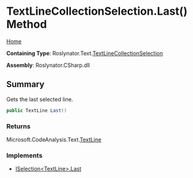 <a name="_top"></a>

# TextLineCollectionSelection\.Last\(\) Method

[Home](../../../../README.md#_top)

**Containing Type**: Roslynator\.Text\.[TextLineCollectionSelection](../README.md#_top)

**Assembly**: Roslynator\.CSharp\.dll

## Summary

Gets the last selected line\.

```csharp
public TextLine Last()
```

### Returns

Microsoft\.CodeAnalysis\.Text\.[TextLine](https://docs.microsoft.com/en-us/dotnet/api/microsoft.codeanalysis.text.textline)

### Implements

* [ISelection\<TextLine>.Last](../../../ISelection-1/Last/README.md#_top)
